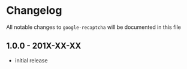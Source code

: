 # Changelog

All notable changes to `google-recaptcha` will be documented in this file

## 1.0.0 - 201X-XX-XX

- initial release
